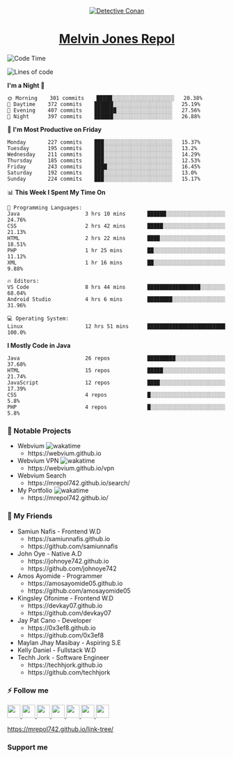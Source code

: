 <p align="center">

<a href="https://mrepol742.github.io">
  <img alt="Detective Conan" src="https://mrepol742-gif-randomizer.vercel.app/api/#2" /> 
  </a> 
<h1 align="center"><a href="https://mrepol742.github.io/">Melvin Jones Repol</a></h1>
</p>

<!--START_SECTION:waka-->
![Code Time](http://img.shields.io/badge/Code%20Time-785%20hrs%2041%20mins-blue)

![Lines of code](https://img.shields.io/badge/From%20Hello%20World%20I%27ve%20Written-237%20Thousand%20lines%20of%20code-blue)

**I'm a Night 🦉** 

```text
🌞 Morning    301 commits    █████░░░░░░░░░░░░░░░░░░░░   20.38% 
🌆 Daytime    372 commits    ██████░░░░░░░░░░░░░░░░░░░   25.19% 
🌃 Evening    407 commits    ███████░░░░░░░░░░░░░░░░░░   27.56% 
🌙 Night      397 commits    ██████░░░░░░░░░░░░░░░░░░░   26.88%

```
📅 **I'm Most Productive on Friday** 

```text
Monday       227 commits    ███░░░░░░░░░░░░░░░░░░░░░░   15.37% 
Tuesday      195 commits    ███░░░░░░░░░░░░░░░░░░░░░░   13.2% 
Wednesday    211 commits    ███░░░░░░░░░░░░░░░░░░░░░░   14.29% 
Thursday     185 commits    ███░░░░░░░░░░░░░░░░░░░░░░   12.53% 
Friday       243 commits    ████░░░░░░░░░░░░░░░░░░░░░   16.45% 
Saturday     192 commits    ███░░░░░░░░░░░░░░░░░░░░░░   13.0% 
Sunday       224 commits    ███░░░░░░░░░░░░░░░░░░░░░░   15.17%

```


📊 **This Week I Spent My Time On** 

```text
💬 Programming Languages: 
Java                     3 hrs 10 mins       ██████░░░░░░░░░░░░░░░░░░░   24.76% 
CSS                      2 hrs 42 mins       █████░░░░░░░░░░░░░░░░░░░░   21.13% 
HTML                     2 hrs 22 mins       ████░░░░░░░░░░░░░░░░░░░░░   18.51% 
PHP                      1 hr 25 mins        ██░░░░░░░░░░░░░░░░░░░░░░░   11.12% 
XML                      1 hr 16 mins        ██░░░░░░░░░░░░░░░░░░░░░░░   9.88%

🔥 Editors: 
VS Code                  8 hrs 44 mins       █████████████████░░░░░░░░   68.04% 
Android Studio           4 hrs 6 mins        ████████░░░░░░░░░░░░░░░░░   31.96%

💻 Operating System: 
Linux                    12 hrs 51 mins      █████████████████████████   100.0%

```

**I Mostly Code in Java** 

```text
Java                     26 repos            █████████░░░░░░░░░░░░░░░░   37.68% 
HTML                     15 repos            █████░░░░░░░░░░░░░░░░░░░░   21.74% 
JavaScript               12 repos            ████░░░░░░░░░░░░░░░░░░░░░   17.39% 
CSS                      4 repos             █░░░░░░░░░░░░░░░░░░░░░░░░   5.8% 
PHP                      4 repos             █░░░░░░░░░░░░░░░░░░░░░░░░   5.8%

```



<!--END_SECTION:waka-->

### 🚧 Notable Projects
<ul>
<li>Webvium <img src="https://wakatime.com/badge/user/8ad4afa2-1a56-40d1-a949-4663473915b6/project/f7aa3bd8-bf4b-46f4-a0bb-57fa0cfb6287.svg"
                    alt="wakatime"></h5>
      <ul>
      <li>https://webvium.github.io</li>
    </ul>
  </li>
  <li>Webvium VPN <img loading="lazy"
                    src="https://wakatime.com/badge/user/8ad4afa2-1a56-40d1-a949-4663473915b6/project/6f406616-d468-4419-9d8f-67ed88f99e2e.svg"
                    alt="wakatime">
      <ul>
      <li>https://webvium.github.io/vpn</li>
    </ul>
  </li>
  <li>Webvium Search
      <ul>
      <li>https://mrepol742.github.io/search/</li>
    </ul>
  </li>
    <li>My Portfolio <img loading="lazy"
                    src="https://wakatime.com/badge/user/8ad4afa2-1a56-40d1-a949-4663473915b6/project/9458f437-f00b-4273-9cef-212b398ff055.svg"
                    alt="wakatime">
      <ul>
      <li>https://mrepol742.github.io/</li>
    </ul>
  </li>
  </ul>

### 👥 My Friends
<ul>
  <li>Samiun Nafis - Frontend W.D
      <ul>
      <li>https://samiunnafis.github.io</li>
      <li>https://github.com/samiunnafis</li>
    </ul>
  </li>
  <li>John Oye - Native A.D
      <ul>
      <li>https://johnoye742.github.io</li>
      <li>https://github.com/johnoye742</li>
    </ul>
  </li>
  <li>Amos Ayomide - Programmer
    <ul>
      <li>https://amosayomide05.github.io</li>
      <li>https://github.com/amosayomide05</li>
    </ul>
  </li>
  <li>Kingsley Ofonime - Frontend W.D
      <ul>
      <li>https://devkay07.github.io</li>
      <li>https://github.com/devkay07</li>
    </ul>
  </li>
    <li>Jay Pat Cano - Developer
      <ul>
      <li>https://0x3ef8.github.io</li>
      <li>https://github.com/0x3ef8</li>
    </ul>
  </li>
    <li>Maylan Jhay Masibay - Aspiring S.E
  </li>
    <li>Kelly Daniel - Fullstack W.D
  </li>
    <li>Techh Jork - Software Engineer
      <ul>
      <li>https://techhjork.github.io</li>
      <li>https://github.com/techhjork</li>
    </ul>
  </li>
</ul>

### :zap: Follow me
<a href="https://mrepol742.github.io/">
  <img src="https://github.com/mrepol742/mrepol742/blob/master/images/web.svg" width="30">
</a>
<a href="https://facebook.com/melvinjonesrepol">
  <img src="https://github.com/mrepol742/mrepol742/blob/master/images/facebook.svg" width="30">
</a>
<a href="https://instagram.com/melvinjonesrepol">
  <img src="https://github.com/mrepol742/mrepol742/blob/master/images/instagram.svg" width="30">
</a>
<a href="https://pinterest.com/mrepol742">
  <img src="https://github.com/mrepol742/mrepol742/blob/master/images/pinterest.svg" width="30">
</a>
<a href="https://twitter.com/mrepol742`">
  <img src="https://github.com/mrepol742/mrepol742/blob/master/images/twitter.svg" width="30">
</a>
<a href="https://linkedin.com/in/mrepol742">
  <img src="https://github.com/mrepol742/mrepol742/blob/master/images/linkedin.svg" width="30">
</a>
<a href="https://www.youtube.com/channel/UCDYRUXJ8Qldrvb00q9t2KDA">
  <img src="https://github.com/mrepol742/mrepol742/blob/master/images/youtube.svg" width="30">
</a>

https://mrepol742.github.io/link-tree/

### Support me


